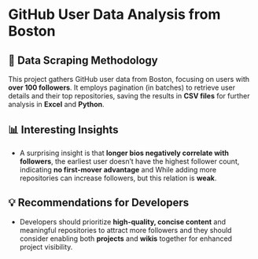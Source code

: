 # GitHub User Data Analysis from Boston

## 🌟 Data Scraping Methodology
This project gathers GitHub user data from Boston, focusing on users with **over 100 followers**. It employs pagination (in batches) to retrieve user details and their top repositories, saving the results in **CSV files** for further analysis in **Excel** and **Python**.

## 📊 Interesting Insights
- A surprising insight is that **longer bios negatively correlate with followers**, the earliest user doesn’t have the highest follower count, indicating **no first-mover advantage** and While adding more repositories can increase followers, but this relation is **weak**.

## 💡 Recommendations for Developers
- Developers should prioritize **high-quality, concise content** and meaningful repositories to attract more followers and they should consider enabling both **projects** and **wikis** together for enhanced project visibility.

